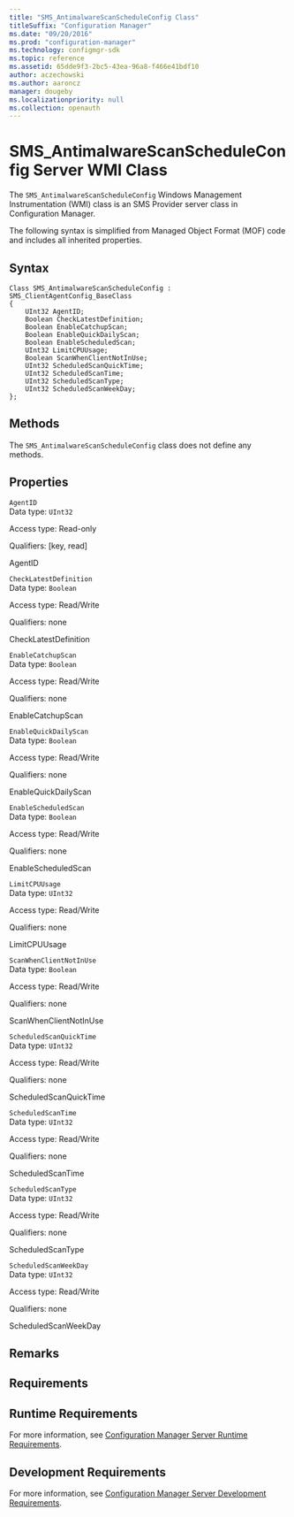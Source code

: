 ```yaml
---
title: "SMS_AntimalwareScanScheduleConfig Class"
titleSuffix: "Configuration Manager"
ms.date: "09/20/2016"
ms.prod: "configuration-manager"
ms.technology: configmgr-sdk
ms.topic: reference
ms.assetid: 65dde9f3-2bc5-43ea-96a8-f466e41bdf10
author: aczechowski
ms.author: aaroncz
manager: dougeby
ms.localizationpriority: null
ms.collection: openauth
---
```


# SMS_AntimalwareScanScheduleConfig Server WMI Class

The `SMS_AntimalwareScanScheduleConfig` Windows Management Instrumentation (WMI) class is an SMS Provider server class in Configuration Manager.

 The following syntax is simplified from Managed Object Format (MOF) code and includes all inherited properties.  

## Syntax  

```  
Class SMS_AntimalwareScanScheduleConfig : SMS_ClientAgentConfig_BaseClass  
{  
    UInt32 AgentID;  
    Boolean CheckLatestDefinition;  
    Boolean EnableCatchupScan;  
    Boolean EnableQuickDailyScan;  
    Boolean EnableScheduledScan;  
    UInt32 LimitCPUUsage;  
    Boolean ScanWhenClientNotInUse;  
    UInt32 ScheduledScanQuickTime;  
    UInt32 ScheduledScanTime;  
    UInt32 ScheduledScanType;  
    UInt32 ScheduledScanWeekDay;  
};  
```  

## Methods  
 The `SMS_AntimalwareScanScheduleConfig` class does not define any methods.  

## Properties  
 `AgentID`  
 Data type: `UInt32`  

 Access type: Read-only  

 Qualifiers: [key, read]  

 AgentID    

 `CheckLatestDefinition`  
 Data type: `Boolean`  

 Access type: Read/Write  

 Qualifiers: none  

 CheckLatestDefinition    

 `EnableCatchupScan`  
 Data type: `Boolean`  

 Access type: Read/Write  

 Qualifiers: none  

 EnableCatchupScan    

 `EnableQuickDailyScan`  
 Data type: `Boolean`  

 Access type: Read/Write  

 Qualifiers: none  

 EnableQuickDailyScan    

 `EnableScheduledScan`  
 Data type: `Boolean`  

 Access type: Read/Write  

 Qualifiers: none  

 EnableScheduledScan    

 `LimitCPUUsage`  
 Data type: `UInt32`  

 Access type: Read/Write  

 Qualifiers: none  

 LimitCPUUsage    

 `ScanWhenClientNotInUse`  
 Data type: `Boolean`  

 Access type: Read/Write  

 Qualifiers: none  

 ScanWhenClientNotInUse    

 `ScheduledScanQuickTime`  
 Data type: `UInt32`  

 Access type: Read/Write  

 Qualifiers: none  

 ScheduledScanQuickTime    

 `ScheduledScanTime`  
 Data type: `UInt32`  

 Access type: Read/Write  

 Qualifiers: none  

 ScheduledScanTime    

 `ScheduledScanType`  
 Data type: `UInt32`  

 Access type: Read/Write  

 Qualifiers: none  

 ScheduledScanType    

 `ScheduledScanWeekDay`  
 Data type: `UInt32`  

 Access type: Read/Write  

 Qualifiers: none  

 ScheduledScanWeekDay    

## Remarks  

## Requirements  

## Runtime Requirements  
 For more information, see [Configuration Manager Server Runtime Requirements](../../../../../develop/core/reqs/server-runtime-requirements.md).  

## Development Requirements  
 For more information, see [Configuration Manager Server Development Requirements](../../../../../develop/core/reqs/server-development-requirements.md).
